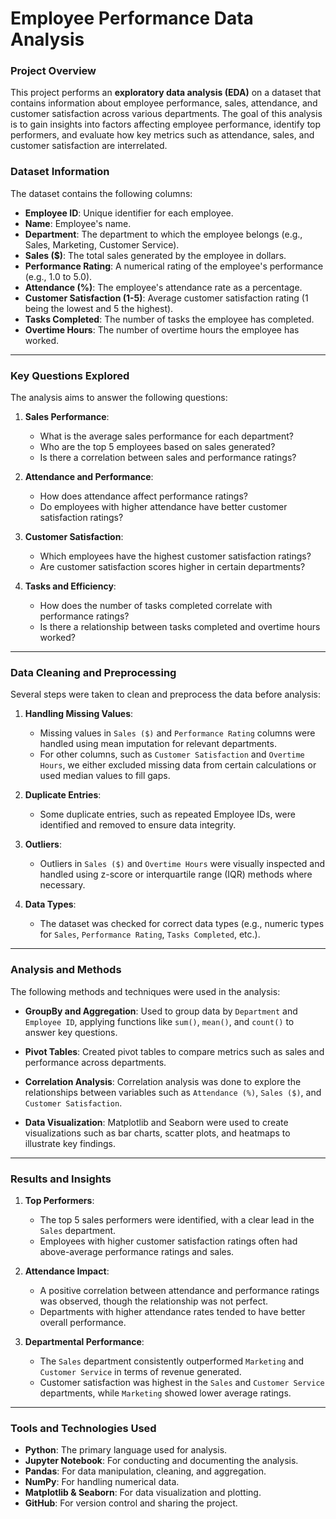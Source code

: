 # Employee Performance Data Analysis

### Project Overview

This project performs an **exploratory data analysis (EDA)** on a dataset that contains information about employee performance, sales, attendance, and customer satisfaction across various departments. The goal of this analysis is to gain insights into factors affecting employee performance, identify top performers, and evaluate how key metrics such as attendance, sales, and customer satisfaction are interrelated.

### Dataset Information

The dataset contains the following columns:
- **Employee ID**: Unique identifier for each employee.
- **Name**: Employee's name.
- **Department**: The department to which the employee belongs (e.g., Sales, Marketing, Customer Service).
- **Sales ($)**: The total sales generated by the employee in dollars.
- **Performance Rating**: A numerical rating of the employee's performance (e.g., 1.0 to 5.0).
- **Attendance (%)**: The employee's attendance rate as a percentage.
- **Customer Satisfaction (1-5)**: Average customer satisfaction rating (1 being the lowest and 5 the highest).
- **Tasks Completed**: The number of tasks the employee has completed.
- **Overtime Hours**: The number of overtime hours the employee has worked.

---

### Key Questions Explored

The analysis aims to answer the following questions:

1. **Sales Performance**:
   - What is the average sales performance for each department?
   - Who are the top 5 employees based on sales generated?
   - Is there a correlation between sales and performance ratings?

2. **Attendance and Performance**:
   - How does attendance affect performance ratings?
   - Do employees with higher attendance have better customer satisfaction ratings?

3. **Customer Satisfaction**:
   - Which employees have the highest customer satisfaction ratings?
   - Are customer satisfaction scores higher in certain departments?

4. **Tasks and Efficiency**:
   - How does the number of tasks completed correlate with performance ratings?
   - Is there a relationship between tasks completed and overtime hours worked?

---

### Data Cleaning and Preprocessing

Several steps were taken to clean and preprocess the data before analysis:

1. **Handling Missing Values**:
   - Missing values in `Sales ($)` and `Performance Rating` columns were handled using mean imputation for relevant departments.
   - For other columns, such as `Customer Satisfaction` and `Overtime Hours`, we either excluded missing data from certain calculations or used median values to fill gaps.

2. **Duplicate Entries**:
   - Some duplicate entries, such as repeated Employee IDs, were identified and removed to ensure data integrity.

3. **Outliers**:
   - Outliers in `Sales ($)` and `Overtime Hours` were visually inspected and handled using z-score or interquartile range (IQR) methods where necessary.

4. **Data Types**:
   - The dataset was checked for correct data types (e.g., numeric types for `Sales`, `Performance Rating`, `Tasks Completed`, etc.).

---

### Analysis and Methods

The following methods and techniques were used in the analysis:

- **GroupBy and Aggregation**: Used to group data by `Department` and `Employee ID`, applying functions like `sum()`, `mean()`, and `count()` to answer key questions.
  
- **Pivot Tables**: Created pivot tables to compare metrics such as sales and performance across departments.
  
- **Correlation Analysis**: Correlation analysis was done to explore the relationships between variables such as `Attendance (%)`, `Sales ($)`, and `Customer Satisfaction`.
  
- **Data Visualization**: Matplotlib and Seaborn were used to create visualizations such as bar charts, scatter plots, and heatmaps to illustrate key findings.

---

### Results and Insights

1. **Top Performers**:
   - The top 5 sales performers were identified, with a clear lead in the `Sales` department.
   - Employees with higher customer satisfaction ratings often had above-average performance ratings and sales.

2. **Attendance Impact**:
   - A positive correlation between attendance and performance ratings was observed, though the relationship was not perfect.
   - Departments with higher attendance rates tended to have better overall performance.

3. **Departmental Performance**:
   - The `Sales` department consistently outperformed `Marketing` and `Customer Service` in terms of revenue generated.
   - Customer satisfaction was highest in the `Sales` and `Customer Service` departments, while `Marketing` showed lower average ratings.

---

### Tools and Technologies Used

- **Python**: The primary language used for analysis.
- **Jupyter Notebook**: For conducting and documenting the analysis.
- **Pandas**: For data manipulation, cleaning, and aggregation.
- **NumPy**: For handling numerical data.
- **Matplotlib & Seaborn**: For data visualization and plotting.
- **GitHub**: For version control and sharing the project.
